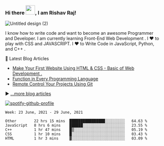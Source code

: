 ### Hi there <img src="https://raw.githubusercontent.com/MartinHeinz/MartinHeinz/master/wave.gif" width="30px">, I am Rishav Raj!

![Untitled design (2)](https://user-images.githubusercontent.com/62508858/114602766-9acb6780-9cb4-11eb-9a07-21ee43c56209.gif)

I know how to write code and want to become an awesome Programmer and Developer. I am currently learning Front-End Web Development . l ❤ to play with CSS and JAVASCRIPT. I ❤ to Write Code in JavaScript, Python, and C++ . 

📘 Latest Blog Articles

<!-- BLOG-POST-LIST:START -->
- [Make Your First Website Using HTML & CSS - Basic of Web Development .](https://dev.to/iamrishavraj1/make-your-first-website-using-html-css-basic-of-web-development-2inm)
- [Function in Every Programming Language](https://dev.to/iamrishavraj1/function-in-every-programming-language-2fja)
- [Remote Control Your Projects Using Git](https://dev.to/iamrishavraj1/remote-control-your-projects-using-git-4igb)
<!-- BLOG-POST-LIST:END -->

▶ [...more blog articles](https://dev.to/iamrishavraj1)

[![spotify-github-profile](https://spotify-github-profile.vercel.app/api/view?uid=31g5zudo4iztrs6sawfvqgkuzrv4&cover_image=false&theme=default)](https://spotify-github-profile.vercel.app/api/view?uid=31g5zudo4iztrs6sawfvqgkuzrv4&redirect=true)

<!--START_SECTION:waka-->
```text
Week: 23 June, 2021 - 29 June, 2021

Other        22 hrs 15 mins  ████████████████░░░░░░░░░   64.63 % 
JavaScript   8 hrs 6 mins    ██████░░░░░░░░░░░░░░░░░░░   23.55 % 
C++          1 hr 47 mins    █▒░░░░░░░░░░░░░░░░░░░░░░░   05.19 % 
CSS          1 hr 10 mins    █░░░░░░░░░░░░░░░░░░░░░░░░   03.43 % 
HTML         1 hr 3 mins     ▓░░░░░░░░░░░░░░░░░░░░░░░░   03.09 % 
```
<!--END_SECTION:waka-->

